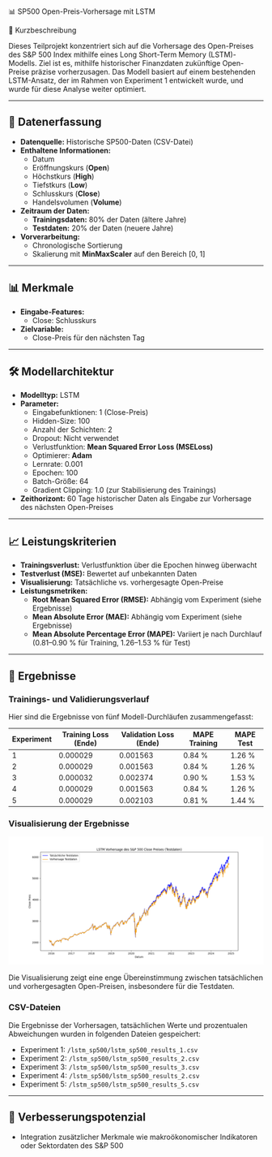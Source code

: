 📊 SP500 Open-Preis-Vorhersage mit LSTM

📝 Kurzbeschreibung

Dieses Teilprojekt konzentriert sich auf die Vorhersage des Open-Preises des S&P 500 Index mithilfe eines Long Short-Term 
Memory (LSTM)-Modells. Ziel ist es, mithilfe historischer Finanzdaten zukünftige Open-Preise präzise vorherzusagen. 
Das Modell basiert auf einem bestehenden LSTM-Ansatz, der im Rahmen von Experiment 1 entwickelt wurde, 
und wurde für diese Analyse weiter optimiert.

---

## 📅 **Datenerfassung**
- **Datenquelle:** Historische SP500-Daten (CSV-Datei)
- **Enthaltene Informationen:**
  - Datum
  - Eröffnungskurs (**Open**)
  - Höchstkurs (**High**)
  - Tiefstkurs (**Low**)
  - Schlusskurs (**Close**)
  - Handelsvolumen (**Volume**)
- **Zeitraum der Daten:**
  - **Trainingsdaten:** 80% der Daten (ältere Jahre)
  - **Testdaten:** 20% der Daten (neuere Jahre)
- **Vorverarbeitung:**
  - Chronologische Sortierung
  - Skalierung mit **MinMaxScaler** auf den Bereich [0, 1]

---

## 📊 **Merkmale**
- **Eingabe-Features:**
  - Close: Schlusskurs
- **Zielvariable:**
  - Close-Preis für den nächsten Tag

---

## 🛠️ **Modellarchitektur**
- **Modelltyp:** LSTM
- **Parameter:**
  - Eingabefunktionen: 1 (Close-Preis)
  - Hidden-Size: 100
  - Anzahl der Schichten: 2
  - Dropout: Nicht verwendet
  - Verlustfunktion: **Mean Squared Error Loss (MSELoss)**
  - Optimierer: **Adam**
  - Lernrate: 0.001
  - Epochen: 100
  - Batch-Größe: 64
  - Gradient Clipping: 1.0 (zur Stabilisierung des Trainings)
- **Zeithorizont:** 60 Tage historischer Daten als Eingabe zur Vorhersage des nächsten Open-Preises

---

## 📈 **Leistungskriterien**
- **Trainingsverlust:** Verlustfunktion über die Epochen hinweg überwacht
- **Testverlust (MSE):** Bewertet auf unbekannten Daten
- **Visualisierung:** Tatsächliche vs. vorhergesagte Open-Preise
- **Leistungsmetriken:**
  - **Root Mean Squared Error (RMSE):** Abhängig vom Experiment (siehe Ergebnisse)
  - **Mean Absolute Error (MAE):** Abhängig vom Experiment (siehe Ergebnisse)
  - **Mean Absolute Percentage Error (MAPE):** Variiert je nach Durchlauf (0.81–0.90 % für Training, 1.26–1.53 % für Test)

---

## 🚀 **Ergebnisse**

### **Trainings- und Validierungsverlauf**
Hier sind die Ergebnisse von fünf Modell-Durchläufen zusammengefasst:

| Experiment | Training Loss (Ende) | Validation Loss (Ende) | MAPE Training | MAPE Test  |
|------------|-----------------------|------------------------|---------------|------------|
| 1          | 0.000029             | 0.001563              | 0.84 %        | 1.26 %     |
| 2          | 0.000029             | 0.001563              | 0.84 %        | 1.26 %     |
| 3          | 0.000032             | 0.002374              | 0.90 %        | 1.53 %     |
| 4          | 0.000029             | 0.001563              | 0.84 %        | 1.26 %     |
| 5          | 0.000029             | 0.002103              | 0.81 %        | 1.44 %     |

### **Visualisierung der Ergebnisse**
![Vorhersage-Testdaten](lstm_sp500_data/lstm_sp500_4.png)

Die Visualisierung zeigt eine enge Übereinstimmung zwischen tatsächlichen und vorhergesagten Open-Preisen, insbesondere für die Testdaten.

### **CSV-Dateien**
Die Ergebnisse der Vorhersagen, tatsächlichen Werte und prozentualen Abweichungen wurden in folgenden Dateien gespeichert:
- Experiment 1: `/lstm_sp500/lstm_sp500_results_1.csv`
- Experiment 2: `/lstm_sp500/lstm_sp500_results_2.csv`
- Experiment 3: `/lstm_sp500/lstm_sp500_results_3.csv`
- Experiment 4: `/lstm_sp500/lstm_sp500_results_2.csv`
- Experiment 5: `/lstm_sp500/lstm_sp500_results_5.csv`

---

## 🔧 **Verbesserungspotenzial**
- Integration zusätzlicher Merkmale wie makroökonomischer Indikatoren oder Sektordaten des S&P 500
